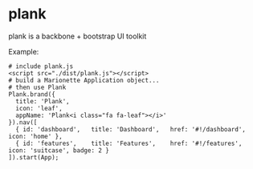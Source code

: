 plank
=====

plank is a backbone + bootstrap UI toolkit

Example:

    # include plank.js
    <script src="./dist/plank.js"></script>
    # build a Marionette Application object...
    # then use Plank
    Plank.brand({
      title: 'Plank',
      icon: 'leaf',
      appName: 'Plank<i class="fa fa-leaf"></i>'
    }).nav([
      { id: 'dashboard',   title: 'Dashboard',   href: '#!/dashboard', icon: 'home' },
      { id: 'features',    title: 'Features',    href: '#!/features',  icon: 'suitcase', badge: 2 }  
    ]).start(App);
